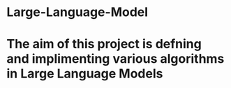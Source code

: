 # Large-Language-Model
# The aim of this project is defning and implimenting various algorithms in Large Language Models
